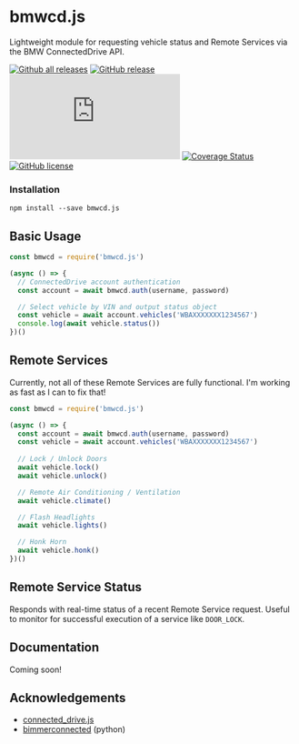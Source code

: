 # bmwcd.js

Lightweight module for requesting vehicle status and Remote Services via the BMW ConnectedDrive API.

[![Github all releases](https://img.shields.io/github/downloads/bmwcd/bmwcd.js/total.svg)](https://github.com/bmwcd/bmwcd.js/releases/) [![GitHub release](https://img.shields.io/github/release/bmwcd/bmwcd.js.svg)](https://github.com/bmwcd/bmwcd.js/releases/) [![Only 32 Kb](https://badge-size.herokuapp.com/bmwcd/bmwcd.js/main/lib/bmwcd.js)](https://github.com/bmwcd/bmwcd.js) [![Coverage Status](https://coveralls.io/repos/github/bmwcd/bmwcd.js/badge.svg?branch=main)](https://coveralls.io/github/bmwcd/bmwcd.js?branch=main) [![GitHub license](https://img.shields.io/github/license/bmwcd/bmwcd.js.svg)](https://github.com/bmwcd/bmwcd.js/blob/main/LICENSE.md)

### Installation

```shell
npm install --save bmwcd.js
```

## Basic Usage

```javascript
const bmwcd = require('bmwcd.js')

(async () => {
  // ConnectedDrive account authentication
  const account = await bmwcd.auth(username, password)

  // Select vehicle by VIN and output status object
  const vehicle = await account.vehicles('WBAXXXXXXX1234567')
  console.log(await vehicle.status())
})()
```

## Remote Services

Currently, not all of these Remote Services are fully functional. I'm working as fast as I can to fix that!

```javascript
const bmwcd = require('bmwcd.js')

(async () => {
  const account = await bmwcd.auth(username, password)
  const vehicle = await account.vehicles('WBAXXXXXXX1234567')
  
  // Lock / Unlock Doors
  await vehicle.lock()
  await vehicle.unlock()

  // Remote Air Conditioning / Ventilation
  await vehicle.climate()

  // Flash Headlights
  await vehicle.lights()

  // Honk Horn
  await vehicle.honk()
})()
```

## Remote Service Status

Responds with real-time status of a recent Remote Service request. Useful to monitor for successful execution of a service like `DOOR_LOCK`.

## Documentation

Coming soon!

## Acknowledgements

* [connected_drive.js](https://github.com/1source-ac/connected_drive.js)
* [bimmerconnected](https://github.com/bimmerconnected/bimmer_connected) (python)
